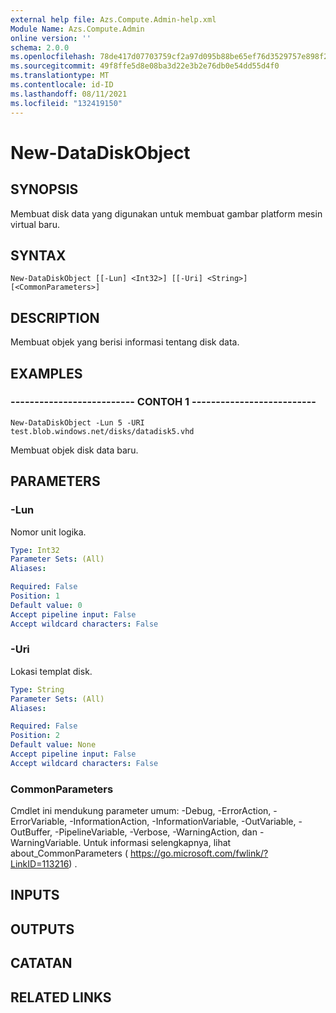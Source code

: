 ```yaml
---
external help file: Azs.Compute.Admin-help.xml
Module Name: Azs.Compute.Admin
online version: ''
schema: 2.0.0
ms.openlocfilehash: 78de417d07703759cf2a97d095b88be65ef76d3529757e898f2f42b31168635c
ms.sourcegitcommit: 49f8ffe5d8e08ba3d22e3b2e76db0e54dd55d4f0
ms.translationtype: MT
ms.contentlocale: id-ID
ms.lasthandoff: 08/11/2021
ms.locfileid: "132419150"
---
```

# New-DataDiskObject

## SYNOPSIS
Membuat disk data yang digunakan untuk membuat gambar platform mesin virtual baru.

## SYNTAX

```
New-DataDiskObject [[-Lun] <Int32>] [[-Uri] <String>] [<CommonParameters>]
```

## DESCRIPTION
Membuat objek yang berisi informasi tentang disk data.

## EXAMPLES

### -------------------------- CONTOH 1 --------------------------
```
New-DataDiskObject -Lun 5 -URI test.blob.windows.net/disks/datadisk5.vhd
```

Membuat objek disk data baru.

## PARAMETERS

### -Lun
Nomor unit logika.

```yaml
Type: Int32
Parameter Sets: (All)
Aliases: 

Required: False
Position: 1
Default value: 0
Accept pipeline input: False
Accept wildcard characters: False
```

### -Uri
Lokasi templat disk.

```yaml
Type: String
Parameter Sets: (All)
Aliases: 

Required: False
Position: 2
Default value: None
Accept pipeline input: False
Accept wildcard characters: False
```

### CommonParameters
Cmdlet ini mendukung parameter umum: -Debug, -ErrorAction, -ErrorVariable, -InformationAction, -InformationVariable, -OutVariable, -OutBuffer, -PipelineVariable, -Verbose, -WarningAction, dan -WarningVariable. Untuk informasi selengkapnya, lihat about_CommonParameters ( https://go.microsoft.com/fwlink/?LinkID=113216) .

## INPUTS

## OUTPUTS

## CATATAN

## RELATED LINKS

